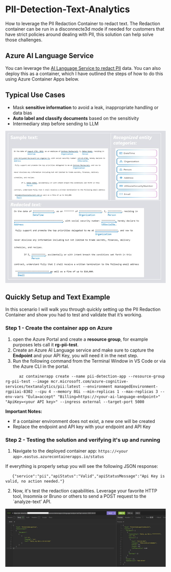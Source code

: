 # PII-Detection-Text-Analytics
How to leverage the PII Redaction Container to redact text.  The Redaction container can be run in a disconnecte3d mode if needed for customers that have strict policies around dealing with PII, this solution can help solve those challenges.

## Azure AI Language Service
You can leverage the [AI Language Service to redact PII](https://learn.microsoft.com/en-us/azure/ai-services/language-service/personally-identifiable-information/how-to/redact-text-pii) data. You can also deploy this as a container, which I have outlined the steps of how to do this using Azure Container Apps below.

## Typical Use Cases
- ​Mask **sensitive information** to avoid a leak, inappropriate handling or data bias
- **Auto label and classify documents** based on the sensitivity
- Intermediary step before sending to LLM

![redacted-sample](/images/redacted-sample.jpg)

## Quickly Setup and Text Example
In this scenario I will walk you through quickly setting up the PII Redaction Container and show you had to test and validate that it’s working.

### Step 1 - Create the container app on Azure
1. open the Azure Portal and create a **resource group**, for example purposes lets call it **rg-pii-test**.
2. Create an Azure AI Language service and make sure to capture the **Endpoint** and your API Key, you will need it in the next step.
3. Run the following command from the Terminal Window in VS Code or via the Azure CLI in the portal.

```
      az containerapp create --name pii-detection-app --resource-group rg-pii-test --image mcr.microsoft.com/azure-cognitive-services/textanalytics/pii:latest --environment managedEnvironment-rgpiiai-8302 --cpu 4 --memory 8Gi --min-replicas 1 --max-replicas 3 --env-vars "Eula=accept" "Billing=https://<your-ai-language-endpoint>" "ApiKey=<your API key>" --ingress external --target-port 5000
```
**Important Notes:**
- If a container environment does not exist, a new one will be created
- Replace the endpoint and API key with your endpoint and API Key

### Step 2 - Testing the solution and verifying it's up and running

1. Navigate to the deployed container app:  `https://<your app>.eastus.azurecontainerapps.io/status`

If everything is properly setup you will see the following JSON response:

```
   {"service":"pii","apiStatus":"Valid","apiStatusMessage":"Api Key is valid, no action needed."}
```

2. Now, it's test the redaction capabilities.
Leverage your favorite HTTP tool, Insomnia or Bruno or others to send a POST request to the `analyze-text’ API.

![POST-Request](/images/POST-Request.jpg)
